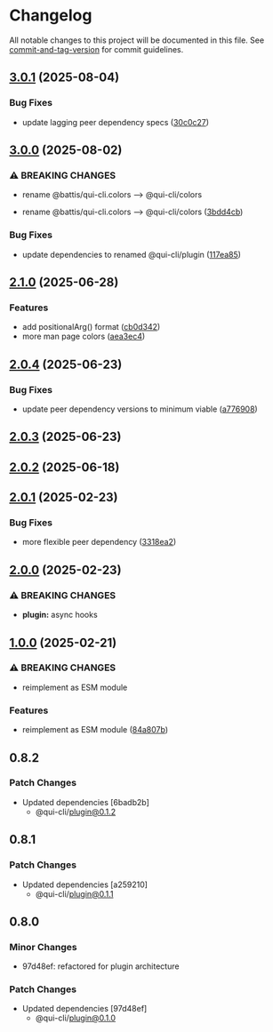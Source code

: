 # Changelog

All notable changes to this project will be documented in this file. See [commit-and-tag-version](https://github.com/absolute-version/commit-and-tag-version) for commit guidelines.

## [3.0.1](https://github.com/battis/qui-cli/compare/colors/3.0.0...colors/3.0.1) (2025-08-04)


### Bug Fixes

* update lagging peer dependency specs ([30c0c27](https://github.com/battis/qui-cli/commit/30c0c279d4247a69a30efef8a7426442752cd9c0))

## [3.0.0](https://github.com/battis/qui-cli/compare/colors/2.1.0...colors/3.0.0) (2025-08-02)


### ⚠ BREAKING CHANGES

* rename @battis/qui-cli.colors --> @qui-cli/colors

* rename @battis/qui-cli.colors --> @qui-cli/colors ([3bdd4cb](https://github.com/battis/qui-cli/commit/3bdd4cb66db348d795bda89b063cf8ec1d56be80))


### Bug Fixes

* update dependencies to renamed @qui-cli/plugin ([117ea85](https://github.com/battis/qui-cli/commit/117ea85256ec69c807c5b56293546d9c350fd43f))

## [2.1.0](https://github.com/battis/qui-cli/compare/colors/2.0.4...colors/2.1.0) (2025-06-28)

### Features

- add positionalArg() format ([cb0d342](https://github.com/battis/qui-cli/commit/cb0d342c7e2119b7131b147b0d9ea68ffae62749))
- more man page colors ([aea3ec4](https://github.com/battis/qui-cli/commit/aea3ec45d27fcce20ea726e1a14477ff05c8005b))

## [2.0.4](https://github.com/battis/qui-cli/compare/colors/2.0.3...colors/2.0.4) (2025-06-23)

### Bug Fixes

- update peer dependency versions to minimum viable ([a776908](https://github.com/battis/qui-cli/commit/a7769085adef6da665da7a67cb143af1e0bba6be))

## [2.0.3](https://github.com/battis/qui-cli/compare/colors/2.0.2...colors/2.0.3) (2025-06-23)

## [2.0.2](https://github.com/battis/qui-cli/compare/colors/2.0.1...colors/2.0.2) (2025-06-18)

## [2.0.1](https://github.com/battis/qui-cli/compare/colors/2.0.0...colors/2.0.1) (2025-02-23)

### Bug Fixes

- more flexible peer dependency ([3318ea2](https://github.com/battis/qui-cli/commit/3318ea28cd3f849e6b2e6ac47f65f3c1d228726e))

## [2.0.0](https://github.com/battis/qui-cli/compare/colors/1.0.0...colors/2.0.0) (2025-02-23)

### ⚠ BREAKING CHANGES

- **plugin:** async hooks

## [1.0.0](https://github.com/battis/qui-cli/compare/colors/0.8.2...colors/1.0.0) (2025-02-21)

### ⚠ BREAKING CHANGES

- reimplement as ESM module

### Features

- reimplement as ESM module ([84a807b](https://github.com/battis/qui-cli/commit/84a807bef81db54f12c259cbc0e89adce9e3c3dd))

## 0.8.2

### Patch Changes

- Updated dependencies [6badb2b]
  - @qui-cli/plugin@0.1.2

## 0.8.1

### Patch Changes

- Updated dependencies [a259210]
  - @qui-cli/plugin@0.1.1

## 0.8.0

### Minor Changes

- 97d48ef: refactored for plugin architecture

### Patch Changes

- Updated dependencies [97d48ef]
  - @qui-cli/plugin@0.1.0
